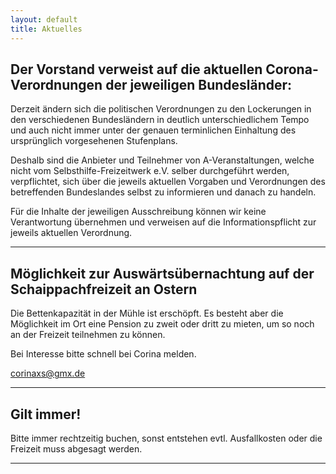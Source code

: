 ```yaml
---
layout: default
title: Aktuelles
---
```


## Der Vorstand verweist auf die aktuellen Corona-Verordnungen der jeweiligen Bundesländer:

Derzeit ändern sich die politischen Verordnungen zu den Lockerungen in den verschiedenen Bundesländern in deutlich unterschiedlichem Tempo und auch nicht immer unter der genauen terminlichen Einhaltung des ursprünglich vorgesehenen Stufenplans.

Deshalb sind die Anbieter und Teilnehmer von A-Veranstaltungen, welche nicht vom Selbsthilfe-Freizeitwerk e.V. selber durchgeführt werden, verpflichtet, sich über die jeweils aktuellen Vorgaben und Verordnungen des betreffenden Bundeslandes selbst zu informieren und danach zu handeln.

Für die Inhalte der jeweiligen Ausschreibung können wir keine Verantwortung übernehmen und verweisen auf die Informationspflicht zur jeweils aktuellen Verordnung.

-----------------------------------------------------------------------------------------------------------------------------

## Möglichkeit zur Auswärtsübernachtung auf der Schaippachfreizeit an Ostern

Die Bettenkapazität in der Mühle ist erschöpft. Es besteht aber die Möglichkeit
im Ort eine Pension zu zweit oder dritt zu mieten, um so noch an der Freizeit teilnehmen zu können.

Bei Interesse bitte schnell bei Corina melden.

<corinaxs@gmx.de>

-----------------------------------------------------------------------------------------------------------------------------

## Gilt immer!

Bitte immer rechtzeitig buchen, sonst entstehen evtl.
Ausfallkosten oder die Freizeit muss abgesagt werden.

--------------------------------------------------------
